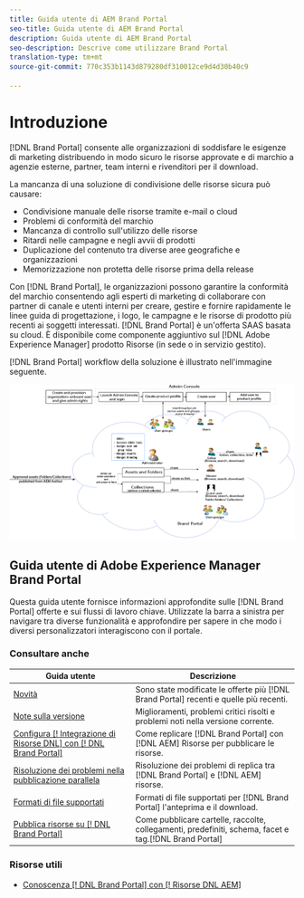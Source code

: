 ```yaml
---
title: Guida utente di AEM Brand Portal
seo-title: Guida utente di AEM Brand Portal
description: Guida utente di AEM Brand Portal
seo-description: Descrive come utilizzare Brand Portal
translation-type: tm+mt
source-git-commit: 770c353b1143d879280df310012ce9d4d30b40c9

---
```



# Introduzione

[!DNL Brand Portal] consente alle organizzazioni di soddisfare le esigenze di marketing distribuendo in modo sicuro le risorse approvate e di marchio a agenzie esterne, partner, team interni e rivenditori per il download.

La mancanza di una soluzione di condivisione delle risorse sicura può causare:

* Condivisione manuale delle risorse tramite e-mail o cloud
* Problemi di conformità del marchio
* Mancanza di controllo sull'utilizzo delle risorse
* Ritardi nelle campagne e negli avvii di prodotti
* Duplicazione del contenuto tra diverse aree geografiche e organizzazioni
* Memorizzazione non protetta delle risorse prima della release

Con [!DNL Brand Portal], le organizzazioni possono garantire la conformità del marchio consentendo agli esperti di marketing di collaborare con partner di canale e utenti interni per creare, gestire e fornire rapidamente le linee guida di progettazione, i logo, le campagne e le risorse di prodotto più recenti ai soggetti interessati.
[!DNL Brand Portal] è un'offerta SAAS basata su cloud. È disponibile come componente aggiuntivo sul [!DNL Adobe Experience Manager] prodotto Risorse (in sede o in servizio gestito).

[!DNL Brand Portal] workflow della soluzione è illustrato nell'immagine seguente.

![](assets/BPWorkflow1.png)

## Guida utente di Adobe Experience Manager Brand Portal

Questa guida utente fornisce informazioni approfondite sulle [!DNL Brand Portal] offerte e sui flussi di lavoro chiave. Utilizzate la barra a sinistra per navigare tra diverse funzionalità e approfondire per sapere in che modo i diversi personalizzatori interagiscono con il portale.

### Consultare anche

| Guida utente | Descrizione |
|--- |---|
| [Novità](whats-new.md) | Sono state modificate le offerte più [!DNL Brand Portal] recenti e quelle più recenti. |
| [Note sulla versione](brand-portal-release-notes.md) | Miglioramenti, problemi critici risolti e problemi noti nella versione corrente. |
| [Configura [! Integrazione di Risorse DNL] con [! DNL Brand Portal]](https://helpx.adobe.com/experience-manager/6-5/assets/using/brand-portal-configuring-integration.html) | Come replicare [!DNL Brand Portal] con [!DNL AEM] Risorse per pubblicare le risorse. |
| [Risoluzione dei problemi nella pubblicazione parallela](troubleshoot-parallel-publishing.md) | Risoluzione dei problemi di replica tra [!DNL Brand Portal] e [!DNL AEM] risorse. |
| [Formati di file supportati](brand-portal-supported-formats.md) | Formati di file supportati per [!DNL Brand Portal] l'anteprima e il download. |
| [Pubblica risorse su [! DNL Brand Portal]](../TOC.md#publish) | Come pubblicare cartelle, raccolte, collegamenti, predefiniti, schema, facet e tag.[!DNL Brand Portal] |

### Risorse utili

* [Conoscenza [! DNL Brand Portal] con [! Risorse DNL AEM]](https://helpx.adobe.com/experience-manager/kt/assets/using/brand-portal-article-understand.html)
